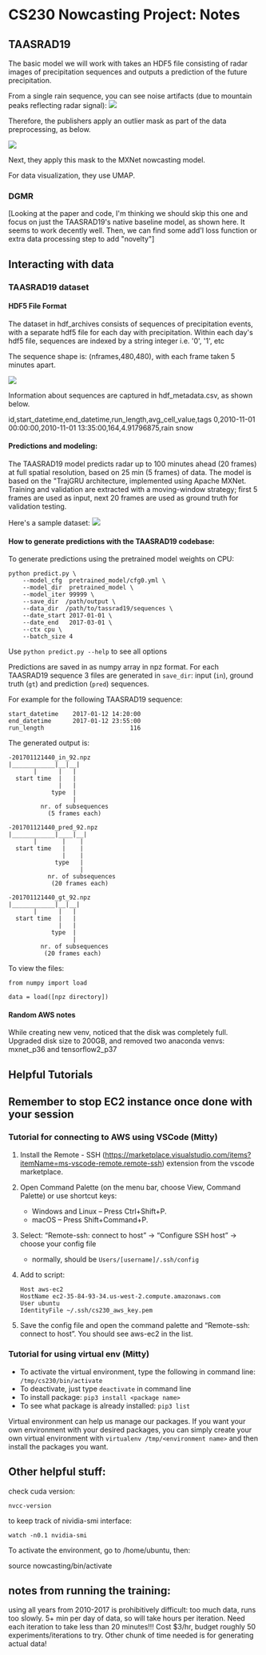 # CS230 Nowcasting Project: Notes 

## TAASRAD19

The basic model we will work with takes an HDF5 file consisting of radar images of precipitation sequences and outputs a prediction of the future precipitation.

From a single rain sequence, you can see noise artifacts (due to mountain peaks reflecting radar signal):
![](RadarSeq20161101_0.gif)

Therefore, the publishers apply an outlier mask as part of the data preprocessing, as below.

![](mask.png)

Next, they apply this mask to the MXNet nowcasting model.

For data visualization, they use UMAP.

### DGMR

[Looking at the paper and code, I'm thinking we should skip this one and focus on just the TAASRAD19's native baseline model, as shown here. It seems to work decently well. Then, we can find some add'l loss function or extra data processing step to add "novelty"]

## Interacting with data

### TAASRAD19 dataset

#### HDF5 File Format

The dataset in hdf_archives consists of sequences of precipitation events, with a separate hdf5 file for each day with precipitation. Within each day's hdf5 file, sequences are indexed by a string integer i.e. '0', '1', etc

The sequence shape is: (nframes,480,480), with each frame taken 5 minutes apart.

![](RadarSeq20161101_0.gif)

Information about sequences are captured in hdf_metadata.csv, as shown below.

id,start_datetime,end_datetime,run_length,avg_cell_value,tags
0,2010-11-01 00:00:00,2010-11-01 13:35:00,164,4.91796875,rain snow

#### Predictions and modeling:

The TAASRAD19 model predicts radar up to 100 minutes ahead (20 frames) at full spatial resolution, based on 25 min (5 frames) of data. The model is based on the "TrajGRU architecture, implemented using Apache MXNet. Training and validation are extracted with a moving-window strategy; first 5 frames are used as input, next 20 frames are used as ground truth for validation testing.

Here's a sample dataset:
![](GroundTruthvsPrediction_20frames.gif)

#### How to generate predictions with the TAASRAD19 codebase:

To generate predictions using the pretrained model weights on CPU:
```
python predict.py \
    --model_cfg  pretrained_model/cfg0.yml \
    --model_dir  pretrained_model \
    --model_iter 99999 \
    --save_dir  /path/output \
    --data_dir  /path/to/tassrad19/sequences \
    --date_start 2017-01-01 \
    --date_end   2017-03-01 \
    --ctx cpu \
    --batch_size 4
```

Use `python predict.py --help` to see all options

Predictions are saved in as numpy array in npz format. 
For each TAASRAD19 sequence 3 files are generated in `save_dir`:
input (`in`), ground truth (`gt`) and prediction (`pred`) sequences.

For example for the following TAASRAD19 sequence:
```
start_datetime    2017-01-12 14:20:00
end_datetime      2017-01-12 23:55:00
run_length                        116
```

The generated output is:
```
-201701121440_in_92.npz
|____________|__|__| 
       |      |   |
  start time  |   |
              |   |
            type  |
                  |
         nr. of subsequences
           (5 frames each)

-201701121440_pred_92.npz
|____________|____|__| 
       |       |    |
  start time   |    |
               |    |
             type   |
                    |
           nr. of subsequences
            (20 frames each)

-201701121440_gt_92.npz
|____________|__|__| 
       |      |   |
  start time  |   |
              |   |
            type  |
                  |
         nr. of subsequences
          (20 frames each)
```

To view the files:
```
from numpy import load

data = load([npz directory])
```



#### Random AWS notes
While creating new venv, noticed that the disk was completely full. Upgraded disk size to 200GB, and removed two anaconda venvs: mxnet_p36 and tensorflow2_p37





## Helpful Tutorials
## Remember to stop EC2 instance once done with your session
### Tutorial for connecting to AWS using VSCode (Mitty)

1. Install the Remote - SSH (<https://marketplace.visualstudio.com/items?itemName=ms-vscode-remote.remote-ssh>) extension from the vscode marketplace.
2. Open Command Palette (on the menu bar, choose View, Command Palette) or use shortcut keys:
    - Windows and Linux – Press Ctrl+Shift+P.
    - macOS – Press Shift+Command+P.

3. Select: “Remote-ssh: connect to host” -> “Configure SSH host” -> choose your config file
    - normally, should be ```Users/[username]/.ssh/config```

4. Add to script:

    ```
    Host aws-ec2
    HostName ec2-35-84-93-34.us-west-2.compute.amazonaws.com
    User ubuntu
    IdentityFile ~/.ssh/cs230_aws_key.pem
    ```

5. Save the config file and open the command palette and “Remote-ssh: connect to host”. You should see aws-ec2 in the list.

### Tutorial for using virtual env (Mitty)

- To activate the virtual environment, type the following in command line:
``` /tmp/cs230/bin/activate ```
- To deactivate, just type ```deactivate``` in command line
- To install package: ```pip3 install <package name>```
- To see what package is already installed: ```pip3 list```

Virtual environment can help us manage our packages. If you want your own environment with your desired packages, you can simply create your own virtual environment with ```virtualenv /tmp/<environment name>``` and then install the packages you want.

## Other helpful stuff:

check cuda version: 
```
nvcc-version
```

to keep track of nividia-smi interface:
```
watch -n0.1 nvidia-smi
```

To activate the environment, go to /home/ubuntu, then:

source nowcasting/bin/activate


## notes from running the training:

using all years from 2010-2017 is prohibitively difficult: too much data, runs too slowly. 5+ min per day of data, so will take hours per iteration. Need each iteration to take less than 20 minutes!!! Cost $3/hr, budget roughly 50 experiments/iterations to try. Other chunk of time needed is for generating actual data!